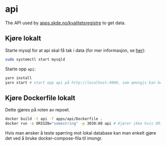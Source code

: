 # api

The API used by [apps.skde.no/kvalitetsregistre](https://apps.skde.no/kvalitetsregistre/alle/sykehus/) to get data.

## Kjøre lokalt

Starte mysql for at api skal få tak i data (for mer informasjon, se [her](https://mong.github.io/#/utvikling?id=kj%c3%b8re-database-lokalt)):

```sh
sudo systemctl start mysqld
```

Starte opp `api`:

```sh
yarn install
yarn start # start opp api på http://localhost:4000, som qmongjs kan bruke
```

## Kjøre Dockerfile lokalt

Dette gjøres på roten av repoet.

```sh
docker build -t api -f apps/api/Dockerfile .
docker run -e ORIGIN="somestring" -p 3030:80 api # Kjører ikke hvis ORIGIN ikke defineres som en miljøvariabel
```

Hvis man ønsker å teste spørring mot lokal database kan man enkelt gjøre det ved å bruke docker-compose-fila til imongr.
